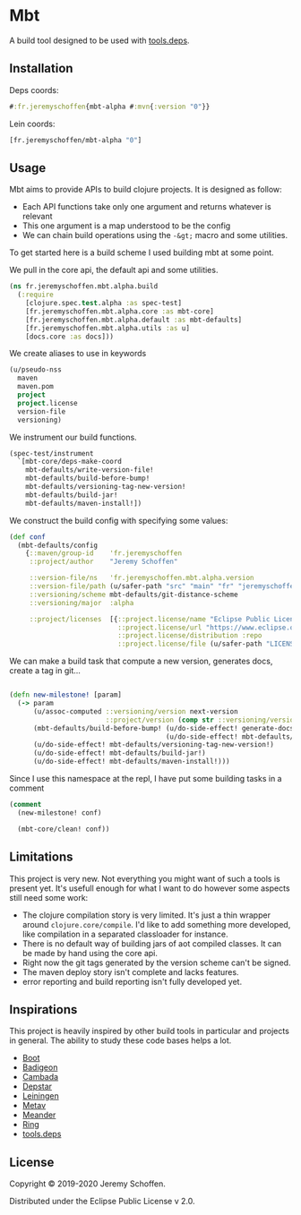 


# Mbt

A build tool designed to be used with [tools.deps](https://github.com/clojure/tools.deps.alpha).


## Installation
Deps coords:
```clojure
#:fr.jeremyschoffen{mbt-alpha #:mvn{:version "0"}}
```
Lein coords:
```clojure
[fr.jeremyschoffen/mbt-alpha "0"]
```

## Usage
Mbt aims to provide APIs to build clojure projects. It is designed as follow:
- Each API functions take only one argument and returns whatever is relevant
- This one argument is a map understood to be the config
- We can chain build operations using the `-&gt;` macro and some utilities.


To get started here is a build scheme I used building mbt at some point.

We pull in the core api, the default api and some utilities.
```clojure
(ns fr.jeremyschoffen.mbt.alpha.build
  (:require
    [clojure.spec.test.alpha :as spec-test]
    [fr.jeremyschoffen.mbt.alpha.core :as mbt-core]
    [fr.jeremyschoffen.mbt.alpha.default :as mbt-defaults]
    [fr.jeremyschoffen.mbt.alpha.utils :as u]
    [docs.core :as docs]))
```

We create aliases to use in keywords
```clojure
(u/pseudo-nss
  maven
  maven.pom
  project
  project.license
  version-file
  versioning)
```

We instrument our build functions.
```clojure
(spec-test/instrument
  `[mbt-core/deps-make-coord
    mbt-defaults/write-version-file!
    mbt-defaults/build-before-bump!
    mbt-defaults/versioning-tag-new-version!
    mbt-defaults/build-jar!
    mbt-defaults/maven-install!])
```

We construct the build config with specifying some values:
```clojure
(def conf
  (mbt-defaults/config
    {::maven/group-id    'fr.jeremyschoffen
     ::project/author    "Jeremy Schoffen"

     ::version-file/ns   'fr.jeremyschoffen.mbt.alpha.version
     ::version-file/path (u/safer-path "src" "main" "fr" "jeremyschoffen" "mbt" "alpha" "version.clj")
     ::versioning/scheme mbt-defaults/git-distance-scheme
     ::versioning/major  :alpha

     ::project/licenses  [{::project.license/name "Eclipse Public License - v 2.0"
                           ::project.license/url "https://www.eclipse.org/legal/epl-v20.html"
                           ::project.license/distribution :repo
                           ::project.license/file (u/safer-path "LICENSE")}]}))
```


We can make a build task that compute a new version, generates docs, create a tag in git...
```clojure

(defn new-milestone! [param]
  (-> param
      (u/assoc-computed ::versioning/version next-version
                        ::project/version (comp str ::versioning/version))
      (mbt-defaults/build-before-bump! (u/do-side-effect! generate-docs!)
                                       (u/do-side-effect! mbt-defaults/write-version-file!))
      (u/do-side-effect! mbt-defaults/versioning-tag-new-version!)
      (u/do-side-effect! mbt-defaults/build-jar!)
      (u/do-side-effect! mbt-defaults/maven-install!)))

```

Since I use this namespace at the repl, I have put some building tasks in a comment
```clojure
(comment
  (new-milestone! conf)

  (mbt-core/clean! conf))
```


## Limitations
This project is very new. Not everything you might want of such a tools is present yet. It's usefull enough
for what I want to do however some aspects still need some work:
- The clojure compilation story is very limited. It's just a thin wrapper around `clojure.core/compile`.
I'd like to add something more developed, like compilation in a separated classloader for instance.
- There is no default way of building jars of aot compiled classes. It can be made by hand using the core api.
- Right now the git tags generated by the version scheme can't be signed.
- The maven deploy story isn't complete and lacks features.
- error reporting and build reporting isn't fully developed yet.

## Inspirations
This project is heavily inspired by other build tools in particular and projects in general.
The ability to study these code bases helps a lot.

- [Boot](https://boot-clj.com/)
- [Badigeon](https://github.com/EwenG/badigeon)
- [Cambada](https://github.com/luchiniatwork/cambada)
- [Depstar](https://github.com/seancorfield/depstar)
- [Leiningen](https://leiningen.org/)
- [Metav](https://github.com/jgrodziski/metav)
- [Meander](https://github.com/noprompt/meander)
- [Ring](https://github.com/ring-clojure/ring)
- [tools.deps](https://github.com/clojure/tools.deps.alpha)


## License

Copyright © 2019-2020 Jeremy Schoffen.

Distributed under the Eclipse Public License v 2.0.
